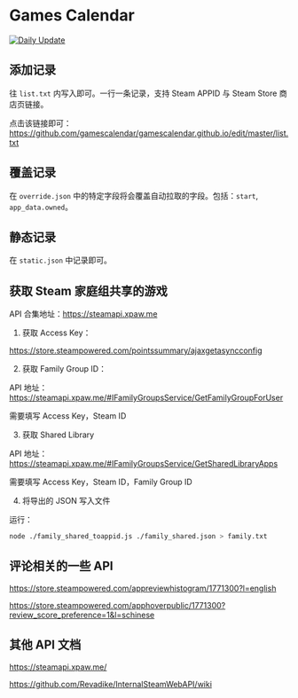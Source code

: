 # Games Calendar

[![Daily Update](https://github.com/gamescalendar/gamescalendar.github.io/actions/workflows/update.yaml/badge.svg)](https://github.com/gamescalendar/gamescalendar.github.io/actions/workflows/update.yaml)

## 添加记录

往 `list.txt` 内写入即可。一行一条记录，支持 Steam APPID 与 Steam Store 商店页链接。

点击该链接即可：https://github.com/gamescalendar/gamescalendar.github.io/edit/master/list.txt

## 覆盖记录

在 `override.json` 中的特定字段将会覆盖自动拉取的字段。包括：`start`, `app_data.owned`。

## 静态记录

在 `static.json` 中记录即可。

## 获取 Steam 家庭组共享的游戏

API 合集地址：https://steamapi.xpaw.me

1. 获取 Access Key：

https://store.steampowered.com/pointssummary/ajaxgetasyncconfig

2. 获取 Family Group ID：

API 地址：https://steamapi.xpaw.me/#IFamilyGroupsService/GetFamilyGroupForUser

需要填写 Access Key，Steam ID

3. 获取 Shared Library

API 地址：https://steamapi.xpaw.me/#IFamilyGroupsService/GetSharedLibraryApps

需要填写 Access Key，Steam ID，Family Group ID

4. 将导出的 JSON 写入文件

运行：

```bash
node ./family_shared_toappid.js ./family_shared.json > family.txt
```

## 评论相关的一些 API

https://store.steampowered.com/appreviewhistogram/1771300?l=english

https://store.steampowered.com/apphoverpublic/1771300?review_score_preference=1&l=schinese

## 其他 API 文档

https://steamapi.xpaw.me/

https://github.com/Revadike/InternalSteamWebAPI/wiki
